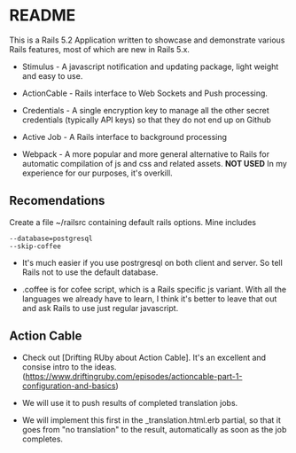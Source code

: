 # README

This is a Rails 5.2 Application written to showcase and demonstrate various Rails features, most of which are new in Rails 5.x.

* Stimulus - A javascript notification and updating package, light weight and easy to use.

* ActionCable - Rails interface to Web Sockets and Push processing.

* Credentials - A single encryption key to manage all the other secret credentials (typically API keys) so that they do not end up on Github

* Active Job - A Rails interface to background processing

* Webpack - A more popular and more general alternative to Rails for automatic compilation of js and css and related assets. **NOT USED** In my experience for our purposes, it's overkill.

## Recomendations

Create a file ~/railsrc containing default rails options. Mine includes

```
--database=postgresql
--skip-coffee
```

* It's much easier if you use postrgresql on both client and server. So tell Rails not to use the default database.

* .coffee is for cofee script, which is a Rails specific js variant. With all the languages we already have to learn, I think it's better to leave that out and ask Rails to use just regular javascript.

## Action Cable

* Check out [Drifting RUby about Action Cable]. It's an excellent and consise intro to the ideas.(https://www.driftingruby.com/episodes/actioncable-part-1-configuration-and-basics)

* We will use it to push results of completed translation jobs. 

* We will implement this first in the _translation.html.erb partial, so that it goes from "no translation" to the result, automatically as soon as the job completes.
